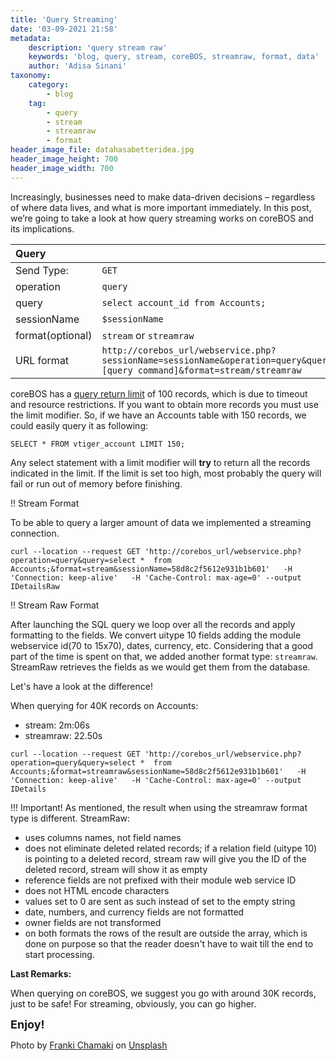 ```yaml
---
title: 'Query Streaming'
date: '03-09-2021 21:58'
metadata:
    description: 'query stream raw'
    keywords: 'blog, query, stream, coreBOS, streamraw, format, data'
    author: 'Adisa Sinani'
taxonomy:
    category:
        - blog
    tag:
        - query
        - stream
        - streamraw
        - format
header_image_file: datahasabetteridea.jpg
header_image_height: 700
header_image_width: 700
---
```


Increasingly, businesses need to make data-driven decisions – regardless of where data lives, and what is more important immediately.
In this post, we’re going to take a look at how query streaming works on coreBOS and its implications.

| Query       |                                  |
|:-------------|:----------------------------------|
| Send Type:  | `GET`                              |
| operation   | `query`                        |
| query       | `select account_id from Accounts;` |
| sessionName | `$sessionName`                   |
| format(optional)     | `stream` or `streamraw`                   |
| URL format | `http://corebos_url/webservice.php?sessionName=sessionName&operation=query&query=[query command]&format=stream/streamraw`|



coreBOS has a [query return limit](https://corebos.com/documentation/doku.php?id=en:devel:corebosws:querylanguage) of 100 records, which is due to timeout and resource restrictions. 
If you want to obtain more records you must use the limit modifier. 
So, if we have an Accounts table with 150 records, we could easily query it as following:

```
SELECT * FROM vtiger_account LIMIT 150;
```

Any select statement with a limit modifier will **try** to return all the records indicated in the limit. If the limit is set too high, most probably the query will fail or run out of memory before finishing.

!! Stream Format

To be able to query a larger amount of data we implemented a streaming connection. 

```
curl --location --request GET 'http://corebos_url/webservice.php?operation=query&query=select *  from Accounts;&format=stream&sessionName=58d8c2f5612e931b1b601'   -H 'Connection: keep-alive'   -H 'Cache-Control: max-age=0' --output IDetailsRaw
```

!! Stream Raw Format

After launching the SQL query we loop over all the records and apply formatting to the fields. 
We convert uitype 10 fields adding the module webservice id(70 to 15x70), dates, currency, etc.
Considering that a good part of the time is spent on that, we added another format type: `streamraw`.
StreamRaw retrieves the fields as we would get them from the database.

Let's have a look at the difference!

When querying for 40K records on Accounts:
* stream: 2m:06s
* streamraw: 22.50s

```
curl --location --request GET 'http://corebos_url/webservice.php?operation=query&query=select *  from Accounts;&format=streamraw&sessionName=58d8c2f5612e931b1b601'   -H 'Connection: keep-alive'   -H 'Cache-Control: max-age=0' --output IDetails
```

!!! Important!
As mentioned, the result when using the streamraw format type is different. StreamRaw:
* uses columns names, not field names
* does not eliminate deleted related records; if a relation field (uitype 10) is pointing to a deleted record, stream raw will give you the ID of the deleted record, stream will show it as empty
* reference fields are not prefixed with their module web service ID
* does not HTML encode characters
* values set to 0 are sent as such instead of set to the empty string
* date, numbers, and currency fields are not formatted
* owner fields are not transformed
* on both formats the rows of the result are outside the array, which is done on purpose so that the reader doesn't have to wait till the end to start processing.

**Last Remarks:**

When querying on coreBOS, we suggest you go with around 30K records, just to be safe! For streaming, obviously, you can go higher.

**<span style="font-size:large">Enjoy!</span>**

<span>Photo by <a href="https://unsplash.com/@franki?utm_source=unsplash&amp;utm_medium=referral&amp;utm_content=creditCopyText">
Franki Chamaki</a> on <a href="https://unsplash.com/">Unsplash</a></span>